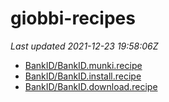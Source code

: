 # giobbi-recipes

_Last updated 2021-12-23 19:58:06Z_
- [BankID/BankID.munki.recipe](/autopkg-dupe-tracker/giobbi-recipes/BankID/BankID.munki.recipe)
- [BankID/BankID.install.recipe](/autopkg-dupe-tracker/giobbi-recipes/BankID/BankID.install.recipe)
- [BankID/BankID.download.recipe](/autopkg-dupe-tracker/giobbi-recipes/BankID/BankID.download.recipe)